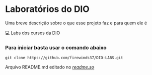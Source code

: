
# Laboratórios do DIO

Uma breve descrição sobre o que esse projeto faz e para quem ele é

💻 Labs dos cursos da [DIO](https://www.dio.me/)

### Para iniciar basta usar o comando abaixo
```
git clone https://github.com/firewinds37/DIO-LABS.git
```

Arquivo README.md editado no [*readme.so*](https://readme.so/pt/editor)